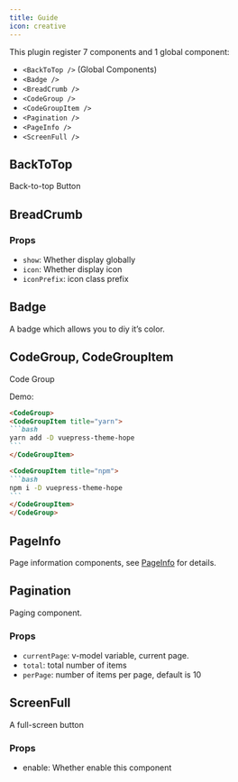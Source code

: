 ```yaml
---
title: Guide
icon: creative
---
```


This plugin register 7 components and 1 global component:

- `<BackToTop />` (Global Components)
- `<Badge />`
- `<BreadCrumb />`
- `<CodeGroup />`
- `<CodeGroupItem />`
- `<Pagination />`
- `<PageInfo />`
- `<ScreenFull />`

## BackToTop

Back-to-top Button

## BreadCrumb

### Props

- `show`: Whether display globally
- `icon`: Whether display icon
- `iconPrefix`: icon class prefix

## Badge

A badge which allows you to diy it’s color.

## CodeGroup, CodeGroupItem

Code Group

Demo:

````md
<CodeGroup>
<CodeGroupItem title="yarn">
```bash
yarn add -D vuepress-theme-hope
```
</CodeGroupItem>

<CodeGroupItem title="npm">
```bash
npm i -D vuepress-theme-hope
```
</CodeGroupItem>
</CodeGroup>
````

## PageInfo

Page information components, see [PageInfo](./page-info.md) for details.

## Pagination

Paging component.

### Props

- `currentPage`: v-model variable, current page.
- `total`: total number of items
- `perPage`: number of items per page, default is 10

## ScreenFull

A full-screen button

### Props

- enable: Whether enable this component
